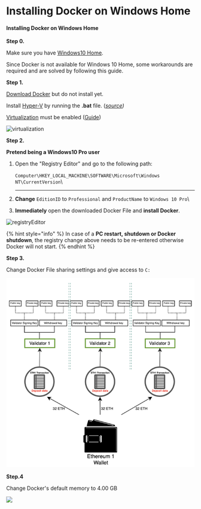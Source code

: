 # Installing Docker on Windows Home

#### **Installing Docker on Windows Home**

**Step 0.**

Make sure you have [Windows10 Home](https://support.microsoft.com/en-us/help/13443/windows-which-version-am-i-running).

Since Docker is not available for Windows 10 Home, some workarounds are required and are solved by following this guide.

**Step 1.**

[Download Docker](https://download.docker.com/win/stable/40693/Docker%20Desktop%20Installer.exe) but do not install yet.&#x20;

Install [Hyper-V](https://www.deskmodder.de/blog/wp-content/uploads/2018/08/hyper-v-installer-1.zip) by running the **.bat** file. ([_source_](https://www.deskmodder.de/blog/2018/08/23/windows-10-home-hyper-v-aktivieren/)_)_

[Virtualization](https://docs.docker.com/docker-for-windows/troubleshoot/#virtualization-must-be-enabled) must be enabled ([Guide](https://support.bluestacks.com/hc/en-us/articles/115003174386-How-can-I-enable-virtualization-VT-on-my-PC-))

![virtualization](https://user-images.githubusercontent.com/26490734/79853838-dba5de80-83c8-11ea-9fbf-d640c4bb1980.png)

**Step 2.**

**Pretend being a Windows10 Pro user**

1.  Open the "Registry Editor" and go to the following path:

    `Computer\HKEY_LOCAL_MACHINE\SOFTWARE\Microsoft\Windows NT\CurrentVersion`\
    ****
2. **Change** `EditionID` to `Professional` and `ProductName` to `Windows 10 Pro`\

3. **Immediately** open the downloaded Docker File and **install Docker**.

![registryEditor](https://user-images.githubusercontent.com/26490734/80191362-dbe6e980-8615-11ea-9633-3de4909a997d.png)

{% hint style="info" %}
In case of a **PC restart, shutdown or Docker shutdown**, the registry change above needs to be re-entered otherwise Docker will not start.
{% endhint %}

**Step 3.**

Change Docker File sharing settings and give access to `C:`

![](<../../../.gitbook/assets/image (147).png>)

**Step.4**

Change Docker's default memory to 4.00 GB

![](https://user-images.githubusercontent.com/26490734/80192514-9aefd480-8617-11ea-93b4-e709a988a5c0.png)
